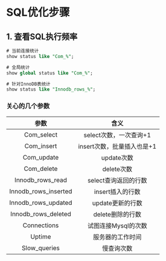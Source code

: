 # SQL优化步骤

## 1. 查看SQL执行频率
```sql
# 当前连接统计
show status like "Com_%";

# 全局统计
show global status like "Com_%";

# 针对InnoDB表统计
show status like "Innodb_rows_%";
```

### 关心的几个参数
参数|含义
:-:|:-:
Com_select|select次数，一次查询+1
Com_insert|insert次数，批量插入也是+1
Com_update|update次数
Com_delete|delete次数
Innodb_rows_read|select查询返回的行数
Innodb_rows_inserted|insert插入的行数
Innodb_rows_updated|update更新的行数
Innodb_rows_deleted|delete删除的行数
Connections|试图连接Mysql的次数
Uptime|服务器的工作时间
Slow_queries|慢查询次数